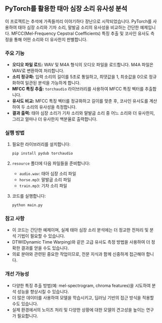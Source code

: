 ## PyTorch를 활용한 태아 심장 소리 유사성 분석

이 프로젝트는 추석에 가족들끼리 이야기하다 장난으로 시작되었습니다.
PyTorch를 사용하여 태아 심장 소리와 기차 소리, 말발굽 소리의 유사성을 비교하는 간단한 예제입니다. MFCC(Mel-Frequency Cepstral Coefficients) 특징 추출 및 코사인 유사도 측정을 통해 어떤 소리와 더 유사한지 판별합니다.

### 주요 기능

* **오디오 파일 로드:** WAV 및 M4A 형식의 오디오 파일을 로드합니다. M4A 파일은 WAV로 변환하여 처리합니다.
* **소리 정규화:** 입력 소리의 길이를 5초로 통일하고, 최댓값을 1, 최솟값을 0으로 정규화하여 일관된 분석을 가능하게 합니다.
* **MFCC 특징 추출:** `torchaudio` 라이브러리를 사용하여 MFCC 특징 벡터를 추출합니다.
* **유사도 비교:** MFCC 특징 벡터를 정규화하고 길이를 맞춘 후, 코사인 유사도를 계산하여 두 소리의 유사성을 측정합니다.
* **결과 출력:** 태아 심장 소리가 기차 소리와 말발굽 소리 중 어느 소리와 더 유사한지, 그리고 얼마나 더 유사한지 백분율로 출력합니다.

### 실행 방법

1. 필요한 라이브러리를 설치합니다:
   ```bash
   pip install pydub torchaudio
   ```

2. `resource` 폴더에 다음 파일들을 준비합니다:
   * `audio.wav`: 태아 심장 소리 파일
   * `horse.mp3`: 말발굽 소리 파일
   * `train.mp3`: 기차 소리 파일

3. 코드를 실행합니다:
   ```bash
   python main.py
   ```

### 참고 사항

* 이 코드는 간단한 예제이며, 실제 태아 심장 소리 분석에는 더 정교한 전처리 및 분석 기법이 필요할 수 있습니다.
* DTW(Dynamic Time Warping)와 같은 고급 유사도 측정 방법을 사용하여 더 정확한 결과를 얻을 수도 있습니다.
* 의료 분야와 관련된 중요한 작업이므로, 전문 지식과 함께 신중하게 접근해야 합니다.

### 개선 가능성

* 다양한 특징 추출 방법(예: mel-spectrogram, chroma features)을 시도하여 분석 성능을 향상시킬 수 있습니다.
* 더 많은 데이터를 사용하여 모델을 학습시키고, 딥러닝 기반의 접근 방식을 적용할 수도 있습니다.
* 실제 환경에서의 노이즈 처리 및 다양한 상황에 대한 모델의 견고성을 높이는 연구가 필요합니다.